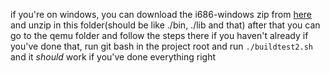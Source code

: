 if you're on windows, you can download the i686-windows zip from [here](https://github.com/lordmilko/i686-elf-tools/releases/) and unzip in this folder(should be like ./bin, ./lib and that)
after that you can go to the qemu folder and follow the steps there if you haven't already
if you've done that, run git bash in the project root and run `./buildtest2.sh` and it *should*
 work if you've done everything right